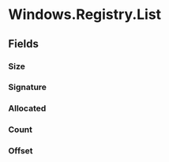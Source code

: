 ﻿


# Windows.Registry.List

## Fields

### Size

### Signature

### Allocated

### Count

### Offset
